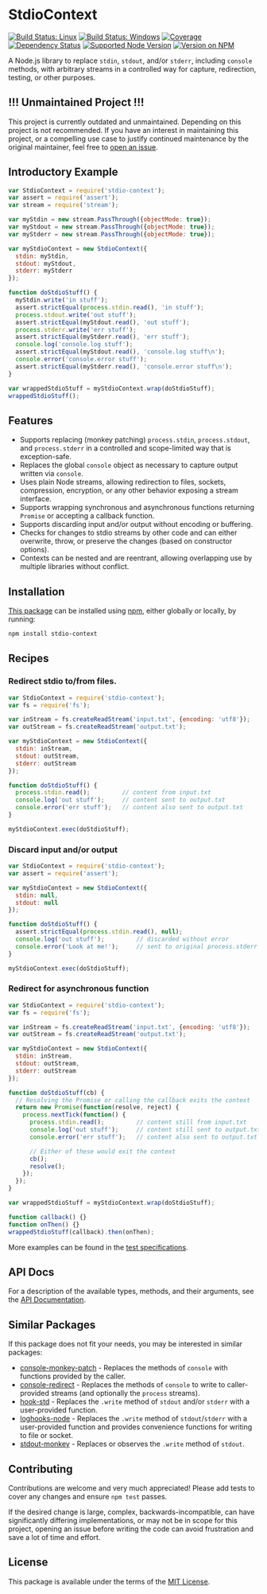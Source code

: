 StdioContext
============

[![Build Status: Linux](https://img.shields.io/travis/kevinoid/stdio-context/master.svg?style=flat&label=build+on+linux)](https://travis-ci.org/kevinoid/stdio-context)
[![Build Status: Windows](https://img.shields.io/appveyor/ci/kevinoid/stdio-context/master.svg?style=flat&label=build+on+windows)](https://ci.appveyor.com/project/kevinoid/stdio-context)
[![Coverage](https://img.shields.io/codecov/c/github/kevinoid/stdio-context.svg?style=flat)](https://codecov.io/github/kevinoid/stdio-context?branch=master)
[![Dependency Status](https://img.shields.io/david/kevinoid/stdio-context.svg?style=flat)](https://david-dm.org/kevinoid/stdio-context)
[![Supported Node Version](https://img.shields.io/node/v/stdio-context.svg?style=flat)](https://www.npmjs.com/package/stdio-context)
[![Version on NPM](https://img.shields.io/npm/v/stdio-context.svg?style=flat)](https://www.npmjs.com/package/stdio-context)

A Node.js library to replace `stdin`, `stdout`, and/or `stderr`, including `console` methods, with arbitrary streams in a controlled way for capture, redirection, testing, or other purposes.

## !!! Unmaintained Project !!!

This project is currently outdated and unmaintained.  Depending on this
project is not recommended.  If you have an interest in maintaining this
project, or a compelling use case to justify continued maintenance by the
original maintainer, feel free to [open an
issue](https://github.com/kevinoid/stdio-context/issues).

## Introductory Example

```js
var StdioContext = require('stdio-context');
var assert = require('assert');
var stream = require('stream');

var myStdin = new stream.PassThrough({objectMode: true});
var myStdout = new stream.PassThrough({objectMode: true});
var myStderr = new stream.PassThrough({objectMode: true});

var myStdioContext = new StdioContext({
  stdin: myStdin,
  stdout: myStdout,
  stderr: myStderr
});

function doStdioStuff() {
  myStdin.write('in stuff');
  assert.strictEqual(process.stdin.read(), 'in stuff');
  process.stdout.write('out stuff');
  assert.strictEqual(myStdout.read(), 'out stuff');
  process.stderr.write('err stuff');
  assert.strictEqual(myStderr.read(), 'err stuff');
  console.log('console.log stuff');
  assert.strictEqual(myStdout.read(), 'console.log stuff\n');
  console.error('console.error stuff');
  assert.strictEqual(myStderr.read(), 'console.error stuff\n');
}

var wrappedStdioStuff = myStdioContext.wrap(doStdioStuff);
wrappedStdioStuff();
```

## Features

* Supports replacing (monkey patching) `process.stdin`, `process.stdout`, and
  `process.stderr` in a controlled and scope-limited way that is
  exception-safe.
* Replaces the global `console` object as necessary to capture output written
  via `console`.
* Uses plain Node streams, allowing redirection to files, sockets,
  compression, encryption, or any other behavior exposing a stream interface.
* Supports wrapping synchronous and asynchronous functions returning
  <code>Promise</code> or accepting a callback function.
* Supports discarding input and/or output without encoding or buffering.
* Checks for changes to stdio streams by other code and can either overwrite,
  throw, or preserve the changes (based on constructor options).
* Contexts can be nested and are reentrant, allowing overlapping use by
  multiple libraries without conflict.

## Installation

[This package](https://www.npmjs.com/package/stdio-context) can be
installed using [npm](https://www.npmjs.com/), either globally or locally, by
running:

```sh
npm install stdio-context
```

## Recipes

### Redirect stdio to/from files.

```js
var StdioContext = require('stdio-context');
var fs = require('fs');

var inStream = fs.createReadStream('input.txt', {encoding: 'utf8'});
var outStream = fs.createReadStream('output.txt');

var myStdioContext = new StdioContext({
  stdin: inStream,
  stdout: outStream,
  stderr: outStream
});

function doStdioStuff() {
  process.stdin.read();         // content from input.txt
  console.log('out stuff');     // content sent to output.txt
  console.error('err stuff');   // content also sent to output.txt
}

myStdioContext.exec(doStdioStuff);
```

### Discard input and/or output

```js
var StdioContext = require('stdio-context');
var assert = require('assert');

var myStdioContext = new StdioContext({
  stdin: null,
  stdout: null
});

function doStdioStuff() {
  assert.strictEqual(process.stdin.read(), null);
  console.log('out stuff');         // discarded without error
  console.error('Look at me!');     // sent to original process.stderr
}

myStdioContext.exec(doStdioStuff);
```

### Redirect for asynchronous function

```js
var StdioContext = require('stdio-context');
var fs = require('fs');

var inStream = fs.createReadStream('input.txt', {encoding: 'utf8'});
var outStream = fs.createReadStream('output.txt');

var myStdioContext = new StdioContext({
  stdin: inStream,
  stdout: outStream,
  stderr: outStream
});

function doStdioStuff(cb) {
  // Resolving the Promise or calling the callback exits the context
  return new Promise(function(resolve, reject) {
    process.nextTick(function() {
      process.stdin.read();         // content still from input.txt
      console.log('out stuff');     // content still sent to output.txt
      console.error('err stuff');   // content also sent to output.txt

      // Either of these would exit the context
      cb();
      resolve();
    });
  });
}

var wrappedStdioStuff = myStdioContext.wrap(doStdioStuff);

function callback() {}
function onThen() {}
wrappedStdioStuff(callback).then(onThen);
```

More examples can be found in the [test
specifications](https://kevinoid.github.io/stdio-context/spec).

## API Docs

For a description of the available types, methods, and their arguments, see
the [API Documentation](https://kevinoid.github.io/stdio-context/api).

## Similar Packages

If this package does not fit your needs, you may be interested in similar
packages:

* [console-monkey-patch](https://github.com/NetOxygen/console-monkey-patch) -
  Replaces the methods of `console` with functions provided by the caller.
* [console-redirect](https://github.com/mattdesl/console-redirect) - Replaces
  the methods of `console` to write to caller-provided streams (and optionally
  the `process` streams).
* [hook-std](https://github.com/sindresorhus/hook-std) - Replaces the `.write`
  method of `stdout` and/or `stderr` with a user-provided function.
* [loghooks-node](https://github.com/digplan/loghooks-node) - Replaces the
  `.write` method of `stdout`/`stderr` with a user-provided function and
  provides convenience functions for writing to file or socket.
* [stdout-monkey](https://github.com/stringparser/stdout-monkey) - Replaces or
  observes the `.write` method of `stdout`.

## Contributing

Contributions are welcome and very much appreciated!  Please add tests to
cover any changes and ensure `npm test` passes.

If the desired change is large, complex, backwards-incompatible, can have
significantly differing implementations, or may not be in scope for this
project, opening an issue before writing the code can avoid frustration and
save a lot of time and effort.

## License

This package is available under the terms of the
[MIT License](https://opensource.org/licenses/MIT).
